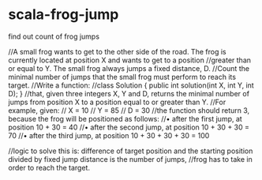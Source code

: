 # scala-frog-jump
find out count of frog jumps

//A small frog wants to get to the other side of the road. The frog is currently located at position X and wants to get to a position 
//greater than or equal to Y. The small frog always jumps a fixed distance, D.
//Count the minimal number of jumps that the small frog must perform to reach its target.
//Write a function:
//class Solution { public int solution(int X, int Y, int D); }
//that, given three integers X, Y and D, returns the minimal number of jumps from position X to a position equal to or greater than Y.
//For example, given:
//  X = 10
//  Y = 85
//  D = 30
//the function should return 3, because the frog will be positioned as follows:
//•	after the first jump, at position 10 + 30 = 40
//•	after the second jump, at position 10 + 30 + 30 = 70
//•	after the third jump, at position 10 + 30 + 30 + 30 = 100

//logic to solve this is: difference of target position and the starting position divided by fixed jump distance is the number of jumps, 
//frog has to take in order to reach the target.
